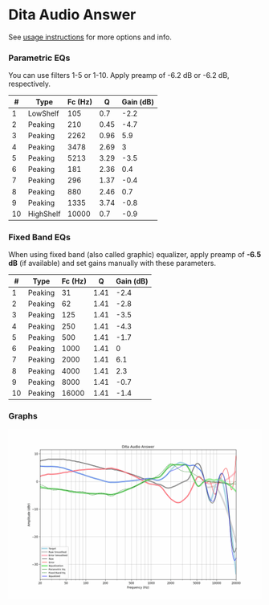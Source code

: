 # Dita Audio Answer
See [usage instructions](https://github.com/jaakkopasanen/AutoEq#usage) for more options and info.

### Parametric EQs
You can use filters 1-5 or 1-10. Apply preamp of -6.2 dB or -6.2 dB, respectively.

|   # | Type      |   Fc (Hz) |    Q |   Gain (dB) |
|-----|-----------|-----------|------|-------------|
|   1 | LowShelf  |       105 | 0.7  |        -2.2 |
|   2 | Peaking   |       210 | 0.45 |        -4.7 |
|   3 | Peaking   |      2262 | 0.96 |         5.9 |
|   4 | Peaking   |      3478 | 2.69 |         3   |
|   5 | Peaking   |      5213 | 3.29 |        -3.5 |
|   6 | Peaking   |       181 | 2.36 |         0.4 |
|   7 | Peaking   |       296 | 1.37 |        -0.4 |
|   8 | Peaking   |       880 | 2.46 |         0.7 |
|   9 | Peaking   |      1335 | 3.74 |        -0.8 |
|  10 | HighShelf |     10000 | 0.7  |        -0.9 |

### Fixed Band EQs
When using fixed band (also called graphic) equalizer, apply preamp of **-6.5 dB** (if available) and set gains manually with these parameters.

|   # | Type    |   Fc (Hz) |    Q |   Gain (dB) |
|-----|---------|-----------|------|-------------|
|   1 | Peaking |        31 | 1.41 |        -2.4 |
|   2 | Peaking |        62 | 1.41 |        -2.8 |
|   3 | Peaking |       125 | 1.41 |        -3.5 |
|   4 | Peaking |       250 | 1.41 |        -4.3 |
|   5 | Peaking |       500 | 1.41 |        -1.7 |
|   6 | Peaking |      1000 | 1.41 |         0   |
|   7 | Peaking |      2000 | 1.41 |         6.1 |
|   8 | Peaking |      4000 | 1.41 |         2.3 |
|   9 | Peaking |      8000 | 1.41 |        -0.7 |
|  10 | Peaking |     16000 | 1.41 |        -1.4 |

### Graphs
![](./Dita%20Audio%20Answer.png)
